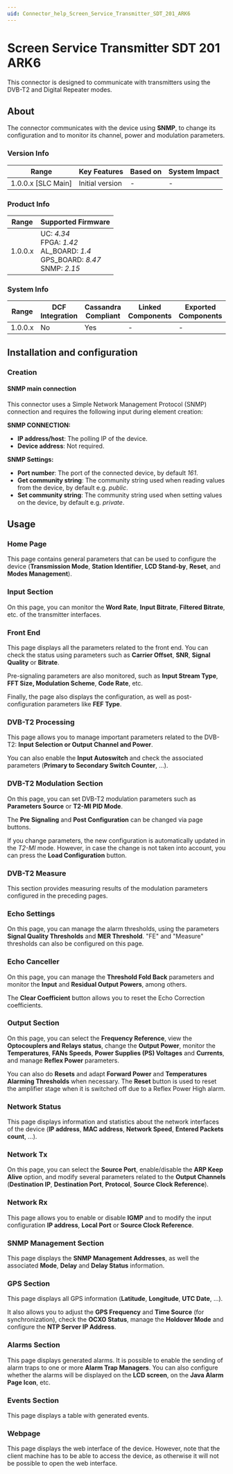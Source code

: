 ```yaml
---
uid: Connector_help_Screen_Service_Transmitter_SDT_201_ARK6
---
```


# Screen Service Transmitter SDT 201 ARK6

This connector is designed to communicate with transmitters using the DVB-T2 and Digital Repeater modes.

## About

The connector communicates with the device using **SNMP**, to change its configuration and to monitor its channel, power and modulation parameters.

### Version Info

| Range                | Key Features     | Based on     | System Impact     |
|----------------------|------------------|--------------|-------------------|
| 1.0.0.x [SLC Main]   | Initial version  | -            | -                 |

### Product Info

| Range   | Supported Firmware                                                                 |
|---------|------------------------------------------------------------------------------------|
| 1.0.0.x | UC: *4.34*<br>FPGA: *1.42*<br>AL_BOARD: *1.4*<br>GPS_BOARD: *8.47*<br>SNMP: *2.15* |

### System Info

| Range     | DCF Integration     | Cassandra Compliant     | Linked Components     | Exported Components     |
|-----------|---------------------|-------------------------|-----------------------|-------------------------|
| 1.0.0.x   | No                  | Yes                     | -                     | -                       |

## Installation and configuration

### Creation

#### SNMP main connection

This connector uses a Simple Network Management Protocol (SNMP) connection and requires the following input during element creation:

**SNMP CONNECTION:**

- **IP address/host**: The polling IP of the device.
- **Device address**: Not required.

**SNMP Settings:**

- **Port number**: The port of the connected device, by default *161*.
- **Get community string**: The community string used when reading values from the device, by default e.g. *public*.
- **Set community string**: The community string used when setting values on the device, by default e.g. *private*.

## Usage

### Home Page

This page contains general parameters that can be used to configure the device (**Transmission Mode**, **Station Identifier**, **LCD Stand-by**, **Reset**, and **Modes Management**).

### Input Section

On this page, you can monitor the **Word Rate**, **Input Bitrate**, **Filtered Bitrate**, etc. of the transmitter interfaces.

### Front End

This page displays all the parameters related to the front end. You can check the status using parameters such as **Carrier Offset**, **SNR**, **Signal Quality** or **Bitrate**.

Pre-signaling parameters are also monitored, such as **Input Stream Type**, **FFT Size, Modulation Scheme**, **Code Rate**, etc.

Finally, the page also displays the configuration, as well as post-configuration parameters like **FEF Type**.

### DVB-T2 Processing

This page allows you to manage important parameters related to the DVB-T2: **Input Selection or Output Channel and Power**.

You can also enable the **Input Autoswitch** and check the associated parameters (**Primary to Secondary Switch Counter**, ...).

### DVB-T2 Modulation Section

On this page, you can set DVB-T2 modulation parameters such as **Parameters Source** or **T2-MI PID Mode**.

The **Pre Signaling** and **Post Configuration** can be changed via page buttons.

If you change parameters, the new configuration is automatically updated in the *T2-MI* mode. However, in case the change is not taken into account, you can press the **Load Configuration** button.

### DVB-T2 Measure

This section provides measuring results of the modulation parameters configured in the preceding pages.

### Echo Settings

On this page, you can manage the alarm thresholds, using the parameters **Signal Quality Thresholds** and **MER Threshold**. "FE" and "Measure" thresholds can also be configured on this page.

### Echo Canceller

On this page, you can manage the **Threshold Fold Back** parameters and monitor the **Input** and **Residual Output Powers**, among others.

The **Clear Coefficient** button allows you to reset the Echo Correction coefficients.

### Output Section

On this page, you can select the **Frequency Reference**, view the **Optocouplers and Relays status**, change the **Output Power**, monitor the **Temperatures**, **FANs Speeds**, **Power Supplies (PS) Voltages** and **Currents**, and manage **Reflex Power** parameters.

You can also do **Resets** and adapt **Forward Power** and **Temperatures Alarming Thresholds** when necessary. The **Reset** button is used to reset the amplifier stage when it is switched off due to a Reflex Power High alarm.

### Network Status

This page displays information and statistics about the network interfaces of the device (**IP address**, **MAC address**, **Network Speed**, **Entered Packets count**, ...).

### Network Tx

On this page, you can select the **Source Port**, enable/disable the **ARP Keep Alive** option, and modify several parameters related to the **Output Channels** (**Destination IP**, **Destination Port**, **Protocol**, **Source Clock Reference**).

### Network Rx

This page allows you to enable or disable **IGMP** and to modify the input configuration **IP address**, **Local Port** or **Source Clock Reference**.

### SNMP Management Section

This page displays the **SNMP Management Addresses**, as well the associated **Mode**, **Delay** and **Delay Status** information.

### GPS Section

This page displays all GPS information (**Latitude**, **Longitude**, **UTC Date**, ...).

It also allows you to adjust the **GPS Frequency** and **Time Source** (for synchronization), check the **OCXO Status**, manage the **Holdover Mode** and configure the **NTP Server IP Address**.

### Alarms Section

This page displays generated alarms. It is possible to enable the sending of alarm traps to one or more **Alarm Trap Managers**. You can also configure whether the alarms will be displayed on the **LCD screen**, on the **Java Alarm Page Icon**, etc.

### Events Section

This page displays a table with generated events.

### Webpage

This page displays the web interface of the device. However, note that the client machine has to be able to access the device, as otherwise it will not be possible to open the web interface.
